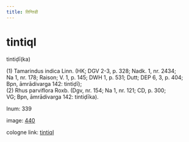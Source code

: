 ```yaml
---
title: तिन्तिडी
---
```


# tintiqI

tintiḍī(ka)  <div n="P" />(1) Tamarindus indica Linn. (HK; DGV 2-3, p. 328; Nadk. 1, nr. 2434; <div n="lb" />Na 1, nr. 178; Raison; V. 1, p. 145; DWH 1, p. 531; Dutt; DEP 6, 3, p. 404; <div n="lb" />Bpn, āmrādivarga 142: tintiḍī); <div n="P" />(2) Rhus parviflora Roxb. (Dgv, nr. 154; Na 1, nr. 121; CD, p. 300; <div n="lb" />VG; Bpn, āmrādivarga 142: tintiḍīka).

lnum: 339

image: [440](https://www.sanskrit-lexicon.uni-koeln.de/scans/csl-apidev/servepdf.php?dict=snp&page=440)

cologne link: [tintiqI](https://sanskrit-lexicon.uni-koeln.de/scans/csl-apidev/getword.php?dict=snp&key=tintiqI)

